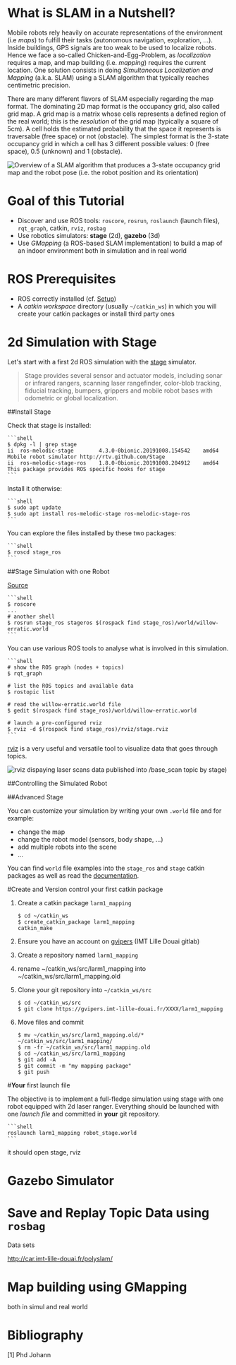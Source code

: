 # What is SLAM in a Nutshell?

Mobile robots rely heavily on accurate representations of the environment (i.e *maps*) to fulfill their tasks (autonomous navigation, exploration, ...). Inside buildings, GPS signals are too weak to be used to localize robots. Hence we face a so-called Chicken-and-Egg-Problem, as *localization* requires a map, and map building (i.e. *mapping*) requires the current location.
One solution consists in doing *Simultaneous Localization and Mapping* (a.k.a. SLAM) using a SLAM algorithm that typically reaches centimetric precision. 

There are many different flavors of SLAM especially regarding the map format. The dominating 2D map format is the occupancy grid, also called grid map. A grid map is a matrix whose cells represents a defined region of the real world; this is the *resolution* of the grid map (typically a square of 5cm). A cell holds the estimated probability that the space it represents is traversable (free space) or not (obstacle). The simplest format is the 3-state occupancy grid in which a cell has 3 different possible values: 0 (free space), 0.5 (unknown) and 1 (obstacle).

![Overview of a SLAM algorithm that produces a 3-state occupancy grid map and the robot pose (i.e. the robot position and its orientation)](../files/SLAM/SLAMGridMaps.jpg)

<!-- {% hint style="info" %}
Deeper explanation can be found in
{% endhint %} -->

<!-- Localization
- Dead Reckoning
- Particle Filters
- Kalman Filters
- Pose Graph Optimization
- Scan matching -->

# Goal of this Tutorial

- Discover and use ROS tools: `roscore`, `rosrun`, `roslaunch` (launch files), `rqt_graph`, catkin, `rviz`, `rosbag`
- Use robotics simulators: **stage** (2d), **gazebo** (3d)
- Use *GMapping* (a ROS-based SLAM implementation) to build a map of an indoor environment both in simulation and in real world  

# ROS Prerequisites

- ROS correctly installed (cf. [Setup](setup.md))
- A *catkin workspace* directory (usually `~/catkin_ws`) in which you will create your catkin packages or install third party ones

# 2d Simulation with Stage 

Let's start with a first 2d ROS simulation with the [stage](http://wiki.ros.org/stage) simulator.

>Stage provides several sensor and actuator models, including sonar or infrared rangers, scanning laser rangefinder, color-blob tracking, fiducial tracking, bumpers, grippers and mobile robot bases with odometric or global localization. 

##Install Stage

Check that stage is installed:

	```shell
	$ dpkg -l | grep stage
	ii  ros-melodic-stage        4.3.0-0bionic.20191008.154542    amd64    Mobile robot simulator http://rtv.github.com/Stage
	ii  ros-melodic-stage-ros    1.8.0-0bionic.20191008.204912    amd64    This package provides ROS specific hooks for stage 
	```

Install it otherwise:
	
	```shell
	$ sudo apt update
	$ sudo apt install ros-melodic-stage ros-melodic-stage-ros
	```

You can explore the files installed by these two packages:

	```shell
	$ roscd stage_ros
	```

##Stage Simulation with one Robot

[Source](http://wiki.ros.org/stage/Tutorials/SimulatingOneRobot)

	```shell
	$ roscore
	...
	# another shell
	$ rosrun stage_ros stageros $(rospack find stage_ros)/world/willow-erratic.world
	```

<!-- 
rqt_image
rviz
-->
You can use various ROS tools to analyse what is involved in this simulation.

	```shell
	# show the ROS graph (nodes + topics)
	$ rqt_graph

	# list the ROS topics and available data
	$ rostopic list

	# read the willow-erratic.world file
	$ gedit $(rospack find stage_ros)/world/willow-erratic.world
	
	# launch a pre-configured rviz
	$ rviz -d $(rospack find stage_ros)/rviz/stage.rviz
	```

[rviz](http://wiki.ros.org/rviz) is a very useful and versatile tool to visualize data that goes through topics. 

![rviz dispaying laser scans data published into `/base_scan` topic by stage)](../files/SLAM/rviz_laserscan.png)

##Controlling the Simulated Robot


<!-- move robot around -->


##Advanced Stage 

You can customize your simulation by writing your own `.world` file and for example:
- change the map
- change the robot model (sensors, body shape, ...)
- add multiple robots into the scene
- ...

You can find `world` file examples into the `stage_ros` and `stage` catkin packages as well as read the [documentation](https://player-stage-manual.readthedocs.io/en/stable/WORLDFILES/).

#Create and Version control your first catkin package

1. Create a catkin package `larm1_mapping`

	```shell
	$ cd ~/catkin_ws
	$ create_catkin_package larm1_mapping
	catkin_make
	```

2. Ensure you have an account on [gvipers](https://gvipers.imt-lille-douai.fr/) (IMT Lille Douai gitlab)

3. Create a repository named `larm1_mapping` 

4. rename ~/catkin_ws/src/larm1_mapping into ~/catkin_ws/src/larm1_mapping.old

4. Clone your git repository into `~/catkin_ws/src` 

	```shell
	$ cd ~/catkin_ws/src
	$ git clone https://gvipers.imt-lille-douai.fr/XXXX/larm1_mapping
	```

5. Move files and commit 
	
	```shell
	$ mv ~/catkin_ws/src/larm1_mapping.old/* ~/catkin_ws/src/larm1_mapping/
	$ rm -fr ~/catkin_ws/src/larm1_mapping.old
	$ cd ~/catkin_ws/src/larm1_mapping
	$ git add -A
	$ git commit -m "my mapping package"
	$ git push
	```

<!-- The floorplan map is given (*dia.pgm*). -->
<!-- The directory `~/catkin_ws/src/larm1_mapping` should contains: -->
<!-- - Create a *launch file* named (`imt.launch`) -->

#**Your** first launch file

The objective is to implement a full-fledge simulation using stage with one robot equipped with 2d laser ranger.
Everything should be launched with one *launch file* and committed in **your** git repository.


	```shell
	roslaunch larm1_mapping robot_stage.world
	```

it should open stage, rviz



# Gazebo Simulator



# Save and Replay Topic Data using `rosbag`


Data sets

http://car.imt-lille-douai.fr/polyslam/


# Map building using GMapping

both in simul and real world

<!-- Map accurracy and comparison -->

# Bibliography 

[1] Phd Johann